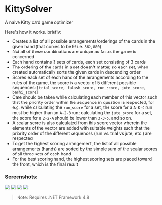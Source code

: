 # KittySolver
A naive Kitty card game optimizer

Here's how it works, briefly:
- Creates a list of all possible arrangements/orderings of the cards in the given hand (that comes to be 9! i.e. `362,880`)
- Not all of these combinations are unique as far as the game is concerned
- Each hand contains 3 sets of cards, each set consisting of 3 cards
- The ordering of the cards in a set doesn't matter, so each set, when created automatically sorts the given cards in descending order
- Scores each set of each hand of the arrangements according to the rules of the game, the score is a vector of 5 different possible sequences: `[trial_score, falash_score, run_score, jute_score, badhi_score]`
- Care should be taken while calculating each member of this vector such that the priority order within the sequence in question is respected, for e.g. while calculating the `run_score` for a set, the score for a `A-K-Q` run must be higher than an `A-2-3` run; calculating the `jute_score` for a set, the score for a `2-2-A` should be lower than `3-3-5`, and so on.
- A scalar score is also calculated from this score vector wherein the elements of the vector are added with suitable weights such that the priority order of the different sequences (run vs. trial vs jute, etc.) are respected
- To get the highest scoring arrangement, the list of all possible arrangements (hands) are sorted by the simple sum of the scalar scores of all three sets of each hand
- For the best scoring hand, the highest scoring sets are placed toward the front, which is the final result

### Screenshots:

![](https://blogger.googleusercontent.com/img/b/R29vZ2xl/AVvXsEia6JHJMtIGJfTqk6qSoMve6fY0jnzt_7_19GHuCQfd-QFRk3QDxEItQRhryB15Wr-7S-hPfhOMfKeZ33UAQ1hJuwAE_idtu2CNgF_Vd7j6lN1CdSeR3nD4w-Vb8sO1gRq5jorqWNzpdH2RFxcH4XO3p9sDvK-u11qPMNdPIyqvBhePiyzsdIEfUZYG/s752/1.png)
![](https://blogger.googleusercontent.com/img/b/R29vZ2xl/AVvXsEgOkcxRnOSm-2-OYYDCDr0Qn3HFU2IrQTf_PaW7V2kstukgO-h8gmk0Coj5Tg_Ky3GNaXnhl2D_7oofnt53S-jLTlSAMM8_3MI3_XRcMIJZ26PX7_soTfRD_XcL9X8cnprMIvo2gBrbTBgw4tSkcQ30C6x9vX23ix23gsYdDx_eX2DHl5V1t0wk4N0U/s752/2.png)
![](https://blogger.googleusercontent.com/img/b/R29vZ2xl/AVvXsEjzXMu9praCJ-jy9-Nk_fcXu04XLdAWD25303M1zwOrIu3A6Ck9wvqzmz2_XPo1bpnjLZaeSfaQ1HBi5mleSYz-UlSzw6oD5RB5PDRPmVDqAMvGAxMaJ9WJ2VRcLiAmIImPrOXHw6mriff54rhzlPl9Y0A-gemtbxlUpHLT1SzN4BWLe3B-amyaZfmw/s752/3.png)
![](https://blogger.googleusercontent.com/img/b/R29vZ2xl/AVvXsEibn22vQeiQRLkLxUhMNOF8IlHNAYAPNRn86B0V5B3Akr1y232jk2iPLkyT2ky8NH2z3CtduRawVng9XY0prfisY6qWd32Ihcq3Zy7VxR4A6p5vkkILlVIU69_bqiG0xQwGCdtWczpPocpzTjV0IuOk2OXyls0PEoIfu6ccVtsOgIL1f0doRy-HVtP1/s752/4.png)
>Note: Requires .NET Framework 4.8
